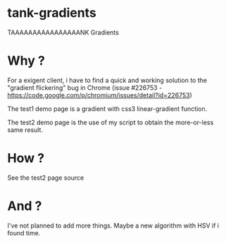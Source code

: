 tank-gradients
==============

TAAAAAAAAAAAAAAAANK Gradients

Why ?
===
For a exigent client, i have to find a quick and working solution to the "gradient flickering" bug in Chrome (issue #226753 - https://code.google.com/p/chromium/issues/detail?id=226753)

The test1 demo page is a gradient with css3 linear-gradient function.

The test2 demo page is the use of my script to obtain the more-or-less same result.

How ?
===
See the test2 page source

And ?
===
I've not planned to add more things. Maybe a new algorithm with HSV if i found time.
